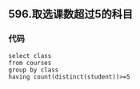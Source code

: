 ## 596.取选课数超过5的科目
### 代码
    select class
    from courses
    group by class
    having count(distinct(student))>=5
